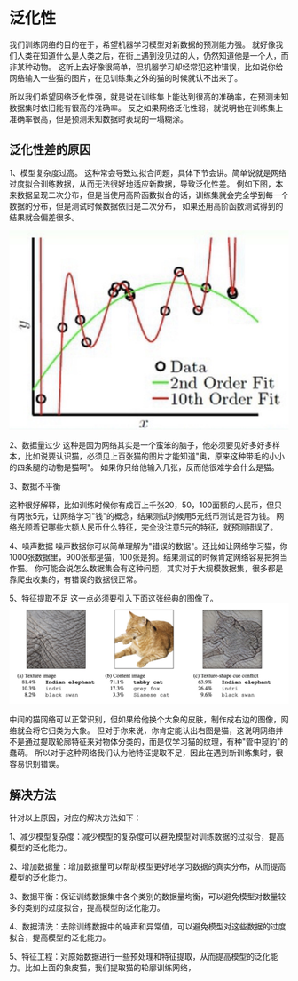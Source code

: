 # 泛化性

我们训练网络的目的在于，希望机器学习模型对新数据的预测能力强。
就好像我们人类在知道什么是人类之后，在街上遇到没见过的人，仍然知道他是一个人，而非某种动物。
这听上去好像很简单，但机器学习却经常犯这种错误，比如说你给网络输入一些猫的图片，在见训练集之外的猫的时候就认不出来了。

所以我们希望网络泛化性强，就是说在训练集上能达到很高的准确率，在预测未知数据集时依旧能有很高的准确率。
反之如果网络泛化性弱，就说明他在训练集上准确率很高，但是预测未知数据时表现的一塌糊涂。

## 泛化性差的原因

1、模型复杂度过高。
这种常会导致过拟合问题，具体下节会讲。简单说就是网络过度拟合训练数据，从而无法很好地适应新数据，导致泛化性差。
例如下图，本来数据呈现二次分布，但是当使用高阶函数拟合的话，训练集就会完全学到每一个数据的分布，但是测试时候数据依旧是二次分布，
如果还用高阶函数测试得到的结果就会偏差很多。

![](../img/02-hard/03/overfit.jpg)

2、数据量过少
这种是因为网络其实是一个蛮笨的脑子，他必须要见好多好多样本，比如说要认识猫，必须见上百张猫的图片才能知道"奥，原来这种带毛的小小的四条腿的动物是猫啊"。
如果你只给他输入几张，反而他很难学会什么是猫。


3、数据不平衡

这种很好解释，比如训练时候你有成百上千张20，50，100面额的人民币，但只有两张5元，让网络学习"钱"的概念，结果测试时候用5元纸币测试是否为钱。
网络光顾着记哪些大额人民币什么特征，完全没注意5元的特征，就预测错误了。

4、噪声数据
噪声数据你可以简单理解为"错误的数据"。还比如让网络学习猫，你1000张数据里，900张都是猫，100张是狗。结果测试的时候肯定网络容易把狗当作猫。
你可能会说怎么数据集会有这种问题，其实对于大规模数据集，很多都是靠爬虫收集的，有错误的数据很正常。

5、特征提取不足
这一点必须要引入下面这张经典的图像了。
![](../img/02-hard/03/cat.jpg)

中间的猫网络可以正常识别，但如果给他换个大象的皮肤，制作成右边的图像，网络就会将它归类为大象。
但对于你来说，你肯定能认出右图是猫，这说明网络并不是通过提取轮廓特征来对物体分类的，而是仅学习猫的纹理，有种"管中窥豹"的蠢萌。
所以对于这种网络我们认为他特征提取不足，因此在遇到新训练集时，很容易识别错误。

## 解决方法

针对以上原因，对应的解决方法如下：

1、减少模型复杂度：减少模型的复杂度可以避免模型对训练数据的过拟合，提高模型的泛化能力。

2、增加数据量：增加数据量可以帮助模型更好地学习数据的真实分布，从而提高模型的泛化能力。

3、数据平衡：保证训练数据集中各个类别的数据量均衡，可以避免模型对数量较多的类别的过度拟合，提高模型的泛化能力。

4、数据清洗：去除训练数据中的噪声和异常值，可以避免模型对这些数据的过度拟合，提高模型的泛化能力。

5、特征工程：对原始数据进行一些预处理和特征提取，从而提高模型的泛化能力。比如上面的象皮猫，我们提取猫的轮廓训练网络，